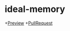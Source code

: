 # ideal-memory

+[Preview](https://github.com/ViacheslavLavrenyuk/ideal-memory)
+[PullRequest](https://github.com/ViacheslavLavrenyuk/ideal-memory/pull/2/files)
